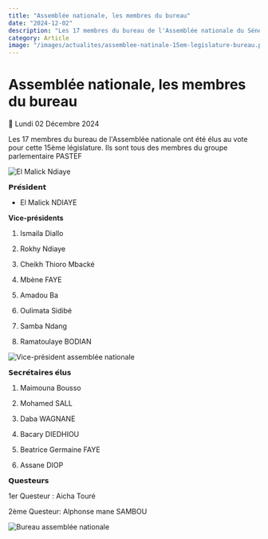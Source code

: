 ```yaml
---
title: "Assemblée nationale, les membres du bureau"
date: "2024-12-02"
description: "Les 17 membres du bureau de l'Assemblée nationale du Sénégal ont été élus au vote pour cette 15ème législature. Ils sont tous des membres du groupe parlementaire PASTEF"
category: Article
image: "/images/actualites/assemblee-natinale-15em-legislature-bureau.png"
---
```


# Assemblée nationale, les membres du bureau

📅 Lundi 02 Décembre 2024

Les 17 membres du bureau de l'Assemblée nationale ont été élus au vote pour cette 15ème législature. Ils sont tous des membres du groupe parlementaire PASTEF

<img src="/images/actualites/assemblee-natinale-15em-legislature-bureau.png" alt="El Malick Ndiaye" loading="lazy" fetchpriority="high">

**𝗣𝗿𝗲́𝘀𝗶𝗱𝗲𝗻𝘁**

- El Malick NDIAYE

**Vice-présidents**

1. Ismaila Diallo

2. Rokhy Ndiaye

3. Cheikh Thioro Mbacké

4. Mbène FAYE

5. Amadou Ba

6. Oulimata Sidibé

7. Samba Ndang

8. Ramatoulaye BODIAN

<img src="/images/actualites/assemblee-natinale-15em-legislature-bureau-1.png" alt="Vice-président assemblée nationale" loading="lazy" fetchpriority="high">

**𝗦𝗲𝗰𝗿𝗲́𝘁𝗮𝗶𝗿𝗲𝘀 𝗲́𝗹𝘂𝘀**

1. Maimouna Bousso

2. Mohamed SALL

3. Daba WAGNANE

4. Bacary DIEDHIOU

5. Beatrice Germaine FAYE

6. Assane DIOP

**𝗤𝘂𝗲𝘀𝘁𝗲𝘂𝗿𝘀**

1er Questeur : Aicha Touré

2ème Questeur: Alphonse mane SAMBOU

<img src="/images/actualites/assemblee-natinale-15em-legislature-bureau-2.png" alt="Bureau assemblée nationale" loading="lazy" fetchpriority="high">
